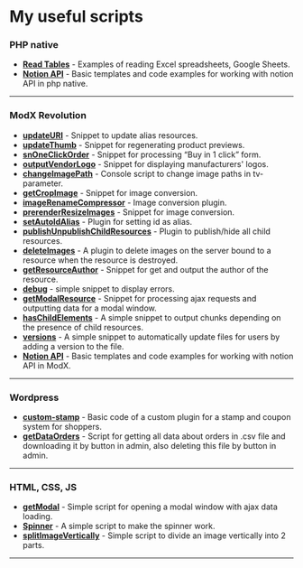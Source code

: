 # My useful scripts
### PHP native
* **[Read Tables](./php-native/readTables)** - Examples of reading Excel spreadsheets, Google Sheets.
* **[Notion API](./php-native/notion-api)** - Basic templates and code examples for working with notion API in php native.
___

### ModX Revolution
* **[updateURI](./modx-revolution/snippets/updateURI.php)** - Snippet to update alias resources.
* **[updateThumb](./modx-revolution/snippets/updateThumb.php)** - Snippet for regenerating product previews.
* **[snOneClickOrder](./modx-revolution/snippets/snOneClickOrder.php)** - Snippet for processing “Buy in 1 click” form.
* **[outputVendorLogo](./modx-revolution/snippets/outputVendorLogo.php)** - Snippet for displaying manufacturers' logos.
* **[changeImagePath](./modx-revolution/console/changeImagePath.php)** - Console script to change image paths in tv-parameter.
* **[getCropImage](./modx-revolution/plugins/resizeImages/getCropImage.php)** - Snippet for image conversion.
* **[imageRenameCompressor](./modx-revolution/plugins/resizeImages/imageRenameCompressor.php)** - Image conversion plugin.
* **[prerenderResizeImages](./modx-revolution/plugins/resizeImages/prerenderResizeImages.php)** - Snippet for image conversion.
* **[setAutoIdAlias](./modx-revolution/plugins/setAutoIdAlias.php)** - Plugin for setting id as alias.
* **[publishUnpublishChildResources](./modx-revolution/plugins/publishUnpublishChildResources.php)** - Plugin to publish/hide all child resources.
* **[deleteImages](./modx-revolution/plugins/deleteImages.php)** - A plugin to delete images on the server bound to a resource when the resource is destroyed.
* **[getResourceAuthor](./modx-revolution/snippets/getResourceAuthor.php)** - Snippet for get and output the author of the resource.
* **[debug](./modx-revolution/snippets/debug.php)** - simple snippet to display errors.
* **[getModalResource](./modx-revolution/snippets/getModalResource.php)** - Snippet for processing ajax requests and outputting data for a modal window.
* **[hasChildElements](./modx-revolution/snippets/versions.php)** - A simple snippet to output chunks depending on the presence of child resources.
* **[versions](./modx-revolution/snippets/versions.php)** - A simple snippet to automatically update files for users by adding a version to the file.
* **[Notion API](./modx-revolution/notion-api)** - Basic templates and code examples for working with notion API in ModX.

___

### Wordpress
* **[custom-stamp](/wordpress/custom-stamp.php)** - Basic code of a custom plugin for a stamp and coupon system for shoppers.
* **[getDataOrders](/wordpress/getDataOrders)** - Script for getting all data about orders in .csv file and downloading it by button in admin, also deleting this file by button in admin.
___

### HTML, CSS, JS
* **[getModal](./html-css-js/getModal.js)** - Simple script for opening a modal window with ajax data loading.
* **[Spinner](./html-css-js/spinner.js)** - A simple script to make the spinner work.
* **[splitImageVertically](./html-css-js/splitImageVertically.js)** - Simple script to divide an image vertically into 2 parts.
___